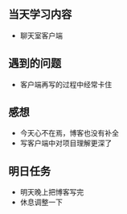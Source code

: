 ﻿## 当天学习内容

 - 聊天室客户端

## 遇到的问题

 - 客户端再写的过程中经常卡住

## 感想

 - 今天心不在焉，博客也没有补全
 - 写客户端中对项目理解更深了
## 明日任务

 - 明天晚上把博客写完
 - 休息调整一下

